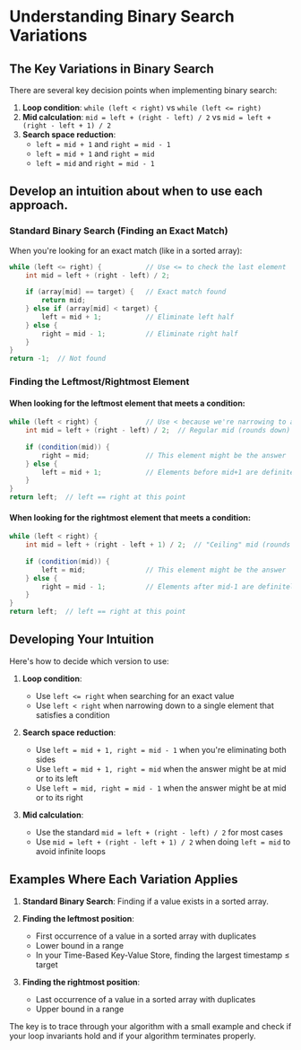 # Understanding Binary Search Variations

## The Key Variations in Binary Search

There are several key decision points when implementing binary search:

1. **Loop condition**: `while (left < right)` vs `while (left <= right)`
2. **Mid calculation**: `mid = left + (right - left) / 2` vs `mid = left + (right - left + 1) / 2`
3. **Search space reduction**:
    - `left = mid + 1` and `right = mid - 1`
    - `left = mid + 1` and `right = mid`
    - `left = mid` and `right = mid - 1`

## Develop an intuition about when to use each approach.

### Standard Binary Search (Finding an Exact Match)

When you're looking for an exact match (like in a sorted array):

```java
while (left <= right) {           // Use <= to check the last element
    int mid = left + (right - left) / 2;
    
    if (array[mid] == target) {   // Exact match found
        return mid;
    } else if (array[mid] < target) {
        left = mid + 1;           // Eliminate left half
    } else {
        right = mid - 1;          // Eliminate right half
    }
}
return -1;  // Not found
```

### Finding the Leftmost/Rightmost Element

#### When looking for the leftmost element that meets a condition:

```java
while (left < right) {            // Use < because we're narrowing to a single element
    int mid = left + (right - left) / 2;  // Regular mid (rounds down)
    
    if (condition(mid)) {
        right = mid;              // This element might be the answer
    } else {
        left = mid + 1;           // Elements before mid+1 are definitely not the answer
    }
}
return left;  // left == right at this point
```

#### When looking for the rightmost element that meets a condition:

```java
while (left < right) {
    int mid = left + (right - left + 1) / 2;  // "Ceiling" mid (rounds up)
    
    if (condition(mid)) {
        left = mid;               // This element might be the answer
    } else {
        right = mid - 1;          // Elements after mid-1 are definitely not the answer
    }
}
return left;  // left == right at this point
```

## Developing Your Intuition

Here's how to decide which version to use:

1. **Loop condition**:
    - Use `left <= right` when searching for an exact value
    - Use `left < right` when narrowing down to a single element that satisfies a condition

2. **Search space reduction**:
    - Use `left = mid + 1, right = mid - 1` when you're eliminating both sides
    - Use `left = mid + 1, right = mid` when the answer might be at mid or to its left
    - Use `left = mid, right = mid - 1` when the answer might be at mid or to its right

3. **Mid calculation**:
    - Use the standard `mid = left + (right - left) / 2` for most cases
    - Use `mid = left + (right - left + 1) / 2` when doing `left = mid` to avoid infinite loops

## Examples Where Each Variation Applies

1. **Standard Binary Search**: Finding if a value exists in a sorted array.

2. **Finding the leftmost position**:
    - First occurrence of a value in a sorted array with duplicates
    - Lower bound in a range
    - In your Time-Based Key-Value Store, finding the largest timestamp ≤ target

3. **Finding the rightmost position**:
    - Last occurrence of a value in a sorted array with duplicates
    - Upper bound in a range

The key is to trace through your algorithm with a small example and check if your loop invariants hold and if your algorithm terminates properly.
